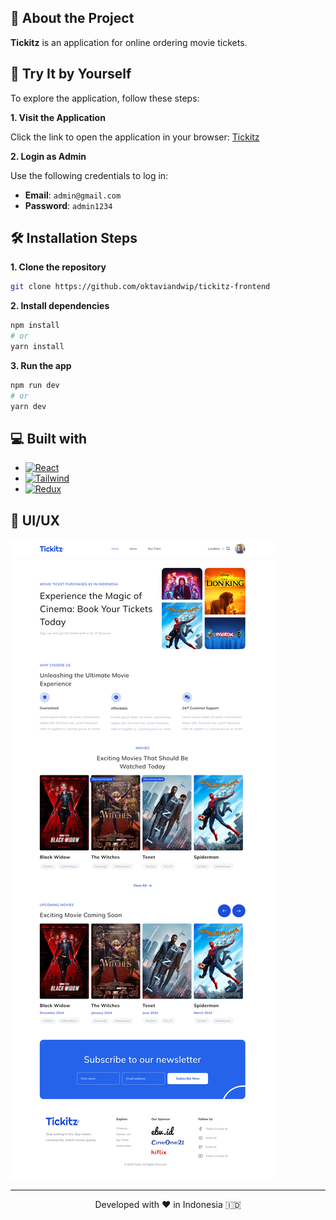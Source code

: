 ## 📝 About the Project

**Tickitz** is an application for online ordering movie tickets.

## 🚀 Try It by Yourself

To explore the application, follow these steps:

<p><b>1. Visit the Application</b></p>

Click the link to open the application in your browser: [Tickitz](https://tickitz.oktaviandwip.site/)

<p><b>2. Login as Admin</b></p>
   
   Use the following credentials to log in:
   - **Email**: `admin@gmail.com`
   - **Password**: `admin1234`

## 🛠️ Installation Steps

**1. Clone the repository**
```bash
git clone https://github.com/oktaviandwip/tickitz-frontend
```

**2. Install dependencies**

```bash
npm install
# or
yarn install
```

**3. Run the app**

```bash
npm run dev
# or
yarn dev
```

## 💻 Built with

- [![React][React.js]][React-url]
- [![Tailwind][Tailwind-CSS]][Tailwind-url]
- [![Redux][Redux]][Redux-url]

[React.js]: https://img.shields.io/badge/React-20232A?style=for-the-badge&logo=react&logoColor=61DAFB
[React-url]: https://reactjs.org/
[Tailwind-CSS]: https://img.shields.io/badge/tailwindcss-%2338B2AC.svg?style=for-the-badge&logo=tailwind-css&logoColor=white
[Tailwind-url]: https://tailwindcss.com/
[Redux]: https://img.shields.io/badge/redux-%23593d88.svg?style=for-the-badge&logo=redux&logoColor=white
[Redux-url]: https://redux.js.org/

## 🎨 UI/UX
<img src="./public/tickitz - home.png" alt="tickitz - home">

<hr>
<p align="center">
Developed with ❤️ in Indonesia 	🇮🇩
</p>
